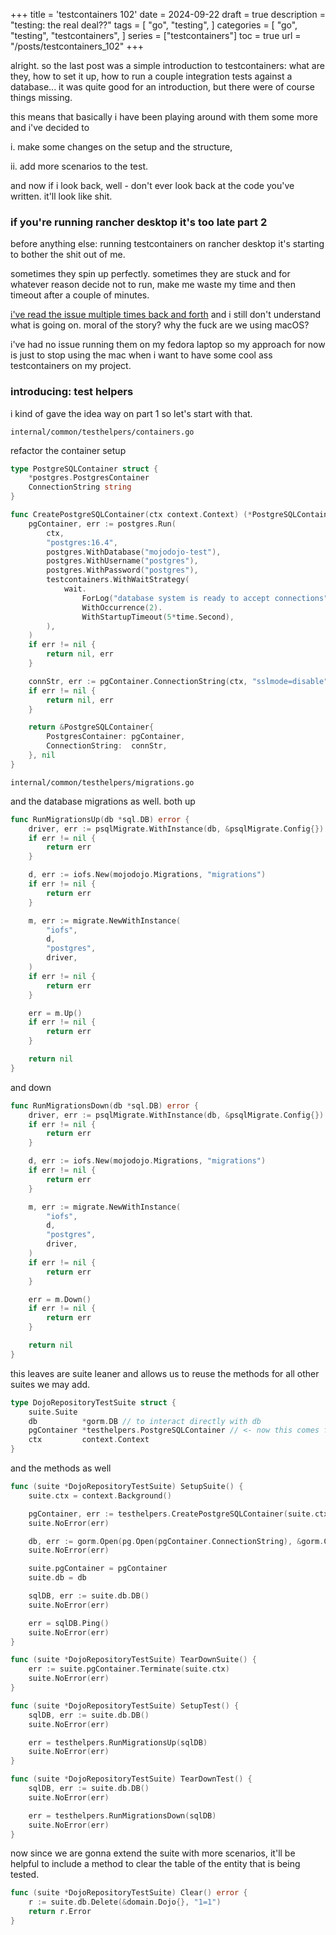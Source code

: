 +++
title = 'testcontainers 102'
date = 2024-09-22
draft = true
description = "testing: the real deal??"
tags = [
    "go",
    "testing",
]
categories = [
    "go",
    "testing",
    "testcontainers",
]
series = ["testcontainers"]
toc = true
url = "/posts/testcontainers_102"
+++

alright. so the last post was a simple introduction to testcontainers: what are they, how to set it up, how to run a couple integration tests against a database... it was quite good for an introduction, but there were of course things missing.

<!--more-->

this means that basically i have been playing around with them some more and i've decided to 

i. make some changes on the setup and the structure,

ii. add more scenarios to the test.

and now if i look back, well -  don't ever look back at the code you've written. it'll look like shit.

### if you're running rancher desktop it's too late part 2

before anything else: running testcontainers on rancher desktop it's starting to bother the shit out of me.

sometimes they spin up perfectly. sometimes they are stuck and for whatever reason decide not to run, make me waste my time and then timeout after a couple of minutes.

[i've read the issue multiple times back and forth](https://github.com/rancher-sandbox/rancher-desktop/issues/2609) and i still don't understand what is going on. moral of the story? why the fuck are we using macOS?

i've had no issue running them on my fedora laptop so my approach for now is just to stop using the mac when i want to have some cool ass testcontainers on my project.


### introducing: test helpers

i kind of gave the idea way on part 1 so let's start with that. 

`internal/common/testhelpers/containers.go`

refactor the container setup

```go
type PostgreSQLContainer struct {
	*postgres.PostgresContainer
	ConnectionString string
}

func CreatePostgreSQLContainer(ctx context.Context) (*PostgreSQLContainer, error) {
	pgContainer, err := postgres.Run(
		ctx,
		"postgres:16.4",
		postgres.WithDatabase("mojodojo-test"),
		postgres.WithUsername("postgres"),
		postgres.WithPassword("postgres"),
		testcontainers.WithWaitStrategy(
			wait.
				ForLog("database system is ready to accept connections").
				WithOccurrence(2).
				WithStartupTimeout(5*time.Second),
		),
	)
	if err != nil {
		return nil, err
	}

	connStr, err := pgContainer.ConnectionString(ctx, "sslmode=disable")
	if err != nil {
		return nil, err
	}

	return &PostgreSQLContainer{
		PostgresContainer: pgContainer,
		ConnectionString:  connStr,
	}, nil
}
```

`internal/common/testhelpers/migrations.go`

and the database migrations as well. both up

```go
func RunMigrationsUp(db *sql.DB) error {
	driver, err := psqlMigrate.WithInstance(db, &psqlMigrate.Config{})
	if err != nil {
		return err
	}

	d, err := iofs.New(mojodojo.Migrations, "migrations")
	if err != nil {
		return err
	}

	m, err := migrate.NewWithInstance(
		"iofs",
		d,
		"postgres",
		driver,
	)
	if err != nil {
		return err
	}

	err = m.Up()
	if err != nil {
		return err
	}

	return nil
}
```

and down 

```go
func RunMigrationsDown(db *sql.DB) error {
	driver, err := psqlMigrate.WithInstance(db, &psqlMigrate.Config{})
	if err != nil {
		return err
	}

	d, err := iofs.New(mojodojo.Migrations, "migrations")
	if err != nil {
		return err
	}

	m, err := migrate.NewWithInstance(
		"iofs",
		d,
		"postgres",
		driver,
	)
	if err != nil {
		return err
	}

	err = m.Down()
	if err != nil {
		return err
	}

	return nil
}
```

this leaves are suite leaner and allows us to reuse the methods for all other suites we may add. 

```go
type DojoRepositoryTestSuite struct {
	suite.Suite
	db          *gorm.DB // to interact directly with db
	pgContainer *testhelpers.PostgreSQLContainer // <- now this comes from the testhelpers package
	ctx         context.Context
}
```

and the methods as well

```go
func (suite *DojoRepositoryTestSuite) SetupSuite() {
	suite.ctx = context.Background()

	pgContainer, err := testhelpers.CreatePostgreSQLContainer(suite.ctx)
	suite.NoError(err)

	db, err := gorm.Open(pg.Open(pgContainer.ConnectionString), &gorm.Config{})
	suite.NoError(err)

	suite.pgContainer = pgContainer
	suite.db = db

	sqlDB, err := suite.db.DB()
	suite.NoError(err)

	err = sqlDB.Ping()
	suite.NoError(err)
}

func (suite *DojoRepositoryTestSuite) TearDownSuite() {
	err := suite.pgContainer.Terminate(suite.ctx)
	suite.NoError(err)
}

func (suite *DojoRepositoryTestSuite) SetupTest() {
	sqlDB, err := suite.db.DB()
	suite.NoError(err)

	err = testhelpers.RunMigrationsUp(sqlDB)
	suite.NoError(err)
}

func (suite *DojoRepositoryTestSuite) TearDownTest() {
	sqlDB, err := suite.db.DB()
	suite.NoError(err)

	err = testhelpers.RunMigrationsDown(sqlDB)
	suite.NoError(err)
}
```

now since we are gonna extend the suite with more scenarios, it'll be helpful to include a method to clear the table of the entity that is being tested. 

```go
func (suite *DojoRepositoryTestSuite) Clear() error {
	r := suite.db.Delete(&domain.Dojo{}, "1=1")
	return r.Error
}
```









